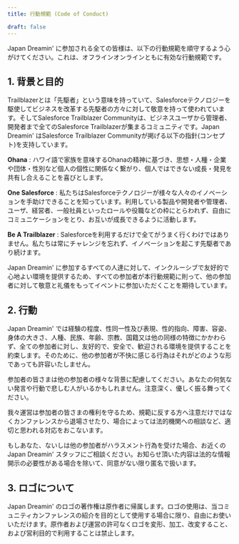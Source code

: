 ```yaml
---
title: 行動規範 (Code of Conduct)

draft: false
---
```


Japan Dreamin' に参加される全ての皆様は、以下の行動規範を順守するよう心がけてください。これは、オフラインオンラインともに有効な行動規範です。

## 1. 背景と目的

Trailblazerとは「先駆者」という意味を持っていて、Salesforceテクノロジーを駆使してビジネスを改革する先駆者の方々に対して敬意を持って使われています。そしてSalesforce Trailblazer Communityは、ビジネスユーザから管理者、開発者まで全てのSalesforce Trailblazerが集まるコミュニティです。Japan Dreamin' はSalesforce Trailblazer Communityが掲げる以下の指針(コンセプト)を支持しています。

**Ohana** : ハワイ語で家族を意味するOhanaの精神に基づき、思想・人種・企業や団体・性別など個人の個性に関係なく繋がり、個人ではできない成長・発見を共有し合えることを喜びとします。

**One Salesforce** : 私たちはSalesforceテクノロジーが様々な人々のイノベーションを手助けできることを知っています。利用している製品や開発者や管理者、ユーザ、経営者、一般社員といったロールや役職などの枠にとらわれず、自由にコミュニケーションをとり、お互いが成長できるように活動します。

**Be A Trailblazer** : Salesforceを利用するだけで全てがうまく行くわけではありません。私たちは常にチャレンジを忘れず、イノベーションを起こす先駆者であり続けます。

Japan Dreamin' に参加するすべての人達に対して、インクルーシブで友好的で心地よい環境を提供するため、すべての参加者が本行動規範に則って、他の参加者に対して敬意と礼儀をもってイベントに参加いただくことを期待しています。

## 2. 行動
Japan Dreamin' では経験の程度、性同一性及び表現、性的指向、障害、容姿、身体の大きさ、人種、民族、年齢、宗教、国籍又は他の同様の特徴にかかわらず、全ての参加者に対し、友好的で、安全で、歓迎される環境を提供することを約束します。そのために、他の参加者が不快に感じる行為はそれがどのような形であっても許容いたしません。

参加者の皆さまは他の参加者の様々な背景に配慮してください。あなたの何気ない発言や行動で悲しむ人がいるかもしれません。注意深く、優しく振る舞ってください。

我々運営は参加者の皆さまの権利を守るため、規範に反する方へ注意だけではなくカンファレンスから退場させたり、場合によっては法的機関への相談など、適切と思われる対応をおこないます。

もしあなた、ないしは他の参加者がハラスメント行為を受けた場合、お近くの Japan Dreamin' スタッフにご相談ください。お知らせ頂いた内容は法的な情報開示の必要性がある場合を除いて、同意がない限り匿名で扱います。

## 3. ロゴについて

Japan Dreamin' のロゴの著作権は原作者に帰属します。ロゴの使用は、当コミュニティカンファレンスの紹介を目的として使用する場合に限り、自由にお使いいただけます。原作者および運営の許可なくロゴを変形、加工、改変すること、および営利目的で利用することは禁止します。